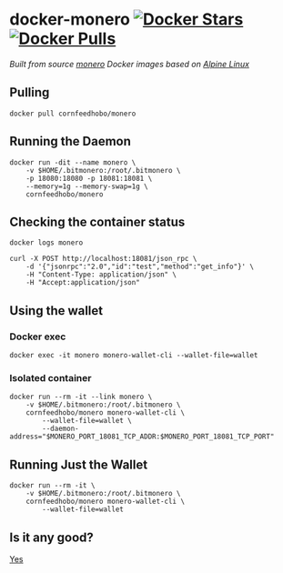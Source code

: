 docker-monero        [![Docker Stars](https://img.shields.io/docker/stars/cornfeedhobo/monero.svg)](https://hub.docker.com/r/cornfeedhobo/monero/)        [![Docker Pulls](https://img.shields.io/docker/pulls/cornfeedhobo/monero.svg)](https://hub.docker.com/r/cornfeedhobo/monero/)
=============

*Built from source [monero](http://monero.org) Docker images based on [Alpine Linux](https://alpinelinux.org)*



## Pulling
    docker pull cornfeedhobo/monero



## Running the Daemon
    docker run -dit --name monero \
    	-v $HOME/.bitmonero:/root/.bitmonero \
    	-p 18080:18080 -p 18081:18081 \
    	--memory=1g --memory-swap=1g \
    	cornfeedhobo/monero


## Checking the container status
    docker logs monero

    curl -X POST http://localhost:18081/json_rpc \
    	-d '{"jsonrpc":"2.0","id":"test","method":"get_info"}' \
    	-H "Content-Type: application/json" \
    	-H "Accept:application/json"



## Using the wallet


### Docker exec
    docker exec -it monero monero-wallet-cli --wallet-file=wallet


### Isolated container
    docker run --rm -it --link monero \
    	-v $HOME/.bitmonero:/root/.bitmonero \
    	cornfeedhobo/monero monero-wallet-cli \
    		--wallet-file=wallet \
    		--daemon-address="$MONERO_PORT_18081_TCP_ADDR:$MONERO_PORT_18081_TCP_PORT"



## Running Just the Wallet
    docker run --rm -it \
    	-v $HOME/.bitmonero:/root/.bitmonero \
    	cornfeedhobo/monero monero-wallet-cli \
    		--wallet-file=wallet



## Is it any good?

[Yes](http://news.ycombinator.com/item?id=3067434)
